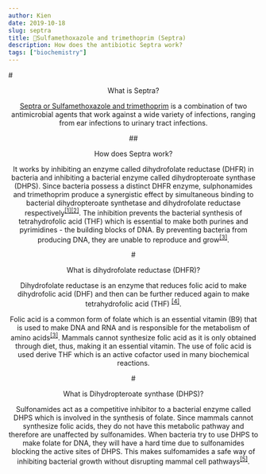 ```yaml
---
author: Kien
date: 2019-10-18
slug: septra
title: 💊Sulfamethoxazole and trimethoprim (Septra)
description: How does the antibiotic Septra work?
tags: ["biochemistry"]
---
```


#<center>What is Septra?

<a href="https://www.drugs.com/septra.html" target="_blank">Septra or Sulfamethoxazole and trimethoprim</a> is a combination of two antimicrobial agents that work against a wide variety of infections, ranging from ear infections to urinary tract infections.

##<center> How does Septra work?

It works by inhibiting an enzyme called dihydrofolate reductase (DHFR) in bacteria and inhibiting a bacterial enzyme called dihydropteroate synthase (DHPS). Since bacteria possess a distinct DHFR enzyme, sulphonamides and trimethoprim produce a synergistic effect by simultaneous binding to bacterial dihydropteroate synthetase and dihydrofolate reductase respectively<sup><a href="https://academic.oup.com/jac/article-abstract/5/Supplement_B/75/724678?redirectedFrom=fulltext" target="_blank">[1]</sup></a><sup><a href="https://www.ncbi.nlm.nih.gov/pubmed/6985448" target="_blank">[2]</sup></a>. The inhibition prevents the bacterial synthesis of tetrahydrofolic acid (THF) which is essential to make both purines and pyrimidines - the building blocks of DNA. By preventing bacteria from producing DNA, they are unable to reproduce and grow<sup><a href="https://www.ncbi.nlm.nih.gov/pubmed/11451208" target="_blank">[3]</sup></a>.

#<center>What is dihydrofolate reductase (DHFR)?

Dihydrofolate reductase is an enzyme that reduces folic acid to make dihydrofolic acid (DHF) and then can be further reduced again to make tetrahydrofolic acid (THF) <sup><a href="https://www.sigmaaldrich.com/life-science/learning-center/biofiles/biofiles-5-6/folic-acid-metabolism.html" target="_blank">[4]</sup></a>.

Folic acid is a common form of folate which is an essential vitamin (B9) that is used to make DNA and RNA and is responsible for the metabolism of amino acids<sup><a href="https://www.ncbi.nlm.nih.gov/pubmed/11451208" target="_blank">[3]</sup></a>. Mammals cannot synthesize folic acid as it is only obtained through diet, thus, making it an essential vitamin. The use of folic acid is used derive THF which is an active cofactor used in many biochemical reactions.

#<center>What is Dihydropteroate synthase (DHPS)?

Sulfonamides act as a competitive inhibitor to a bacterial enzyme called DHPS which is involved in the synthesis of folate. Since mammals cannot synthesize folic acids, they do not have this metabolic pathway and therefore are unaffected by sulfonamides. When bacteria try to use DHPS to make folate for DNA, they will have a hard time due to sulfonamides blocking the active sites of DHPS. This makes sulfomamides a safe way of inhibiting bacterial growth without disrupting mammal cell pathways<sup><a href="https://www.merckmanuals.com/en-ca/professional/infectious-diseases/bacteria-and-antibacterial-drugs/sulfonamides" target="_blank">[5]</sup></a>.
